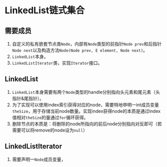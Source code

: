 # LinkedList链式集合
## 需要成员
1. 自定义的私有嵌套节点类`Node`，内部有`Node`类型的前指针`Node prev`和后指针`Node next`以及构造方法`Node(Node prev, E element, Node next)`。
2. `LinkedList`本身。
3. `LinkedListIterator`类，实现`Iterator`接口。

## LinkedList
1. `LinkedList`本身需要有两个`Node`类型的handle分别指向头元素和尾元素（头指针&尾指针）。
2. 为了实现可以使用index索引获得对应的node，需要特地申明一int成员变量`theSize`，用于存储当前node数量。实现index获得node的本质是通过index值相对`theSize`的量通过`for`循环获得。
3. 删除节点的本质是：将删除的node所指向的前后node分别指向对反即可（若需要可以将remove的node设为`null`）

## LinkedListIterator
1. 需要声明一`Node`成员变量，